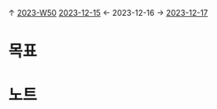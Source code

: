 
↑ [2023-W50](2023-W50.md)
[2023-12-15](2023-12-15.md) ← 2023-12-16 → [2023-12-17](2023-12-17.md)


# 목표



# 노트




